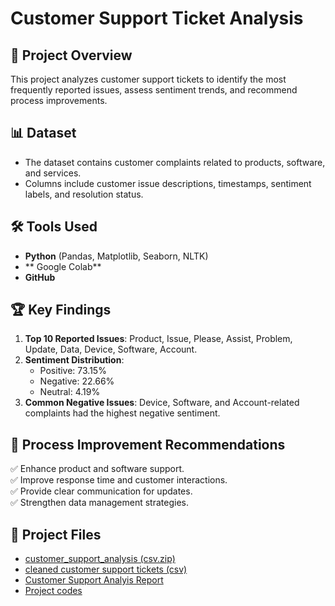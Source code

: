 # Customer Support Ticket Analysis

## 📌 Project Overview
This project analyzes customer support tickets to identify the most frequently reported issues, assess sentiment trends, and recommend process improvements.

## 📊 Dataset
- The dataset contains customer complaints related to products, software, and services.
- Columns include customer issue descriptions, timestamps, sentiment labels, and resolution status.

## 🛠️ Tools Used
- **Python** (Pandas, Matplotlib, Seaborn, NLTK)
- ** Google Colab**
- **GitHub** 

## 🏆 Key Findings
1. **Top 10 Reported Issues**: Product, Issue, Please, Assist, Problem, Update, Data, Device, Software, Account.
2. **Sentiment Distribution**:
   - Positive: 73.15%
   - Negative: 22.66%
   - Neutral: 4.19%
3. **Common Negative Issues**: Device, Software, and Account-related complaints had the highest negative sentiment.

## 📌 Process Improvement Recommendations
✅ Enhance product and software support.  
✅ Improve response time and customer interactions.  
✅ Provide clear communication for updates.  
✅ Strengthen data management strategies.  

## 📁 Project Files
- [customer_support_analysis (csv.zip)](https://github.com/MonicaAniedobe/FUTURE_DS_02/blob/main/customer_support_tickets.csv.zip)  
-  [cleaned customer support tickets (csv)](https://github.com/MonicaAniedobe/FUTURE_DS_02/blob/main/cleaned_customer_support_tickets.csv) 
-  [Customer Support Analyis Report](https://github.com/MonicaAniedobe/FUTURE_DS_02/blob/main/Customer%20Support%20Analysis%20Report.pdf)  
- [Project codes](https://github.com/MonicaAniedobe/FUTURE_DS_02/blob/main/Project%20code.pdf)
